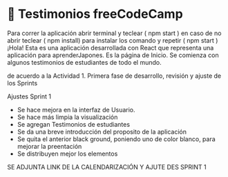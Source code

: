 
# 📌 Testimonios freeCodeCamp

Para correr la aplicación abrir terminal y teclear ( npm start ) en caso de no abrir teclear ( npm install) para instalar los comando y repetir ( npm start ) 
¡Hola! Esta es una aplicación desarrollada con React que representa una aplicación para aprenderJapones. 
Es la página de Inicio. Se comienza con algunos testimonios  de estudiantes de todo el mundo. 

de acuerdo a la Actividad 1. Primera fase de desarrollo, revisión y ajuste de los Sprints

Ajustes Sprint 1 

- Se hace mejora en la interfaz de Usuario. 
- Se hace más limpia la visualización 
- Se agregan Testimonios de estudiantes 
- Se da una breve introducción del proposito de la aplicación 
- Se quita el anterior black ground, poniendo uno de color blanco, para mejorar la preentación
- Se distribuyen mejor los elementos 

SE ADJUNTA LINK DE LA CALENDARIZACIÓN Y AJUTE DES SPRINT 1






